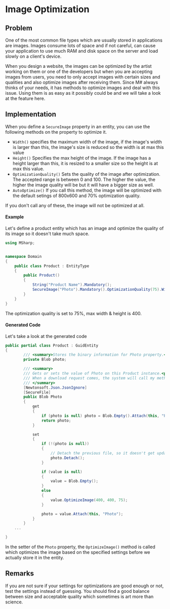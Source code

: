 # Image Optimization

## Problem

One of the most common file types which are usually stored in applications are images.
Images consume lots of space and if not careful, can cause your application to use much RAM and disk space on the server and load slowly on a client's device.

When you design a website, the images can be optimized by the artist working on them or one of the developers but when you are accepting images from users, you need to only accept images with certain sizes and qualities and also optimize images after receiving them.
Since M# always thinks of your needs, it has methods to optimize images and deal with this issue.
Using them is as easy as it possibly could be and we will take a look at the feature here.

## Implementation

When you define a `SecureImage` property in an entity, you can use the following methods on the property to optimize it.

- `Width()` specifies the maximum width of the image, if the image's width is larger than this, the image's size is reduced so the width is at max this value
- `Height()` Specifies the max height of the image. If the image has a height larger than this, it is resized to a smaller size so the height is at max this value.
- `OptimizationQuality()` Sets the quality of the image after optimization. The accepted range is between 0 and 100. The higher the value, the higher the image quality will be but it will have a bigger size as well.
- `AutoOptimize()` If you call this method, the image will be optimized with the default setings of 800x600 and 70% optimization quality.

If you don't call any of these, the image will not be optimized at all.

#### Example

Let's define a product entity which has an image and optimize the quality of its image so it doesn't take much space.

```csharp
using MSharp;


namespace Domain
{
    public class Product : EntityType
    {
        public Product()
        {
            String("Product Name").Mandatory();
            SecureImage("Photo").Mandatory().OptimizationQuality(75).Width(400).Height(400);
        }
    }
}
```

The optimization quality is set to 75%, max width & height is 400.

#### Generated Code

Let's take a look at the generated code

```csharp
public partial class Product : GuidEntity
{
        /// <summary>Stores the binary information for Photo property.</summary>
        private Blob photo;

        /// <summary>
        /// Gets or sets the value of Photo on this Product instance.<para/>
        /// When a download request comes, the system will call my method IsPhotoVisibleTo(IUser) which must return True for only permitted users.<para/>
        /// </summary>
        [Newtonsoft.Json.JsonIgnore]
        [SecureFile]
        public Blob Photo
        {
            get
            {
                if (photo is null) photo = Blob.Empty().Attach(this, "Photo");
                return photo;
            }

            set
            {
                if (!(photo is null))
                {
                    // Detach the previous file, so it doesn't get updated or deleted with this Product instance.
                    photo.Detach();
                }

                if (value is null)
                {
                    value = Blob.Empty();
                }
                else
                {
                    value.OptimizeImage(400, 400, 75);
                }

                photo = value.Attach(this, "Photo");
            }
        }
	...

}
```

In the setter of the `Photo` property, the `OptimizeImage()` method is called which optimizes the image based on the specified settings before we actually store it in the entity.

## Remarks

If you are not sure if your settings for optimizations are good enough or not, test the settings instead of guessing.
You should find a good balance between size and acceptable quality which sometimes is art more than science.
